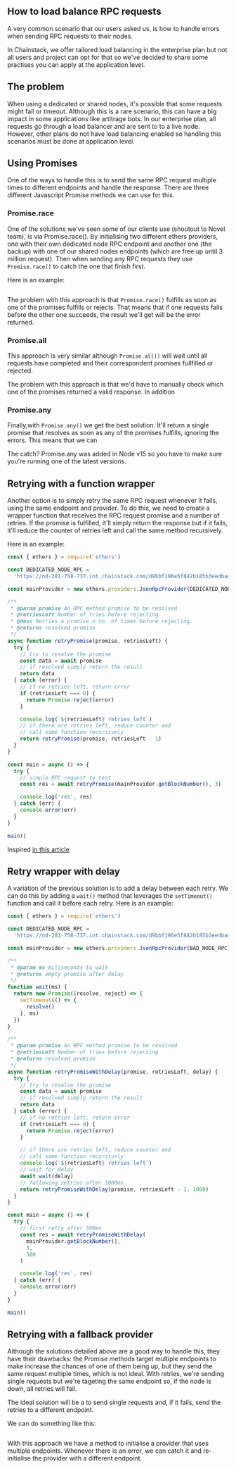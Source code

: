 ## How to load balance RPC requests

A very common scenario that our users asked us, is how to handle errors when sending RPC requests to their nodes.

In Chainstack, we offer tailored load balancing in the enterprise plan but not all users and project can opt for that so we've decided to share some practises you can apply at the application level.

## The problem

When using a dedicated or shared nodes, it's possible that some requests might fail or timeout. Although this is a rare scenario, this can have a big impact in some applications like artitrage bots. In our enterprise plan, all requests go through a load balancer and are sent to to a live node. However, other plans do not have load balancing enabled so handling this scenarios must be done at application level.

## Using Promises

One of the ways to handle this is to send the same RPC request multiple times to different endpoints and handle the response. There are three different Javascript Promise methods we can use for this.

### Promise.race

One of the solutions we've seen some of our clients use (shoutout to Novel team), is via Promise.race().
By initialising two different ethers providers, one with their own dedicated node RPC endpoint and another one (the backup) with one of our shared nodes endpoints (which are free up until 3 million request).
Then when sending any RPC requests they use `Promise.race()` to catch the one that finish first.

Here is an example:

```js

```

The problem with this approach is that `Promise.race()` fulfills as soon as one of the promises fulfills or rejects. That means that if one requests fails before the other one succeeds, the result we'll get will be the error returned.

### Promise.all

This approach is very similar although `Promise.all()` will wait until all requests have completed and their correspondent promises fullfilled or rejected.

The problem with this approach is that we'd have to manually check which one of the promises returned a valid response. In addition

### Promise.any

Finally,with `Promise.any()` we get the best solution. It'll return a single promise that resolves as soon as any of the promises fulfills, ignoring the errors. This means that we can

The catch? Promise.any was added in Node v15 so you have to make sure you're running one of the latest versions.

## Retrying with a function wrapper

Another option is to simply retry the same RPC request whenever it fails, using the same endpoint and provider. To do this, we need to create a wrapper function that receives the RPC request promise and a number of retries. If the promise is fulfilled, it'll simply return the response but if it fails, it'll reduce the counter of retries left and call the same method recursively.

Here is an example:

```js
const { ethers } = require('ethers')

const DEDICATED_NODE_RPC =
  'https://nd-281-758-737.int.chainstack.com/d9bbf196e5f842b185b3eedba4d7cc53'

const mainProvider = new ethers.providers.JsonRpcProvider(DEDICATED_NODE_RPC)

/**
 * @param promise An RPC method promise to be resolved
 * @retriesLeft Number of tries before rejecting
 * @desc Retries a promise n no. of times before rejecting.
 * @returns resolved promise
 */
async function retryPromise(promise, retriesLeft) {
  try {
    // try to resolve the promise
    const data = await promise
    // if resolved simply return the result
    return data
  } catch (error) {
    // if no retries left, return error
    if (retriesLeft === 0) {
      return Promise.reject(error)
    }

    console.log(`${retriesLeft} retries left`)
    // if there are retries left, reduce counter and
    // call same function recursively
    return retryPromise(promise, retriesLeft - 1)
  }
}

const main = async () => {
  try {
    // simple RPC request to test
    const res = await retryPromise(mainProvider.getBlockNumber(), 3)

    console.log('res', res)
  } catch (err) {
    console.error(err)
  }
}

main()
```

Inspired [in this article](https://tusharsharma.dev/posts/retry-design-pattern-with-js-promises)

## Retry wrapper with delay

A variation of the previous solution is to add a delay between each retry. We can do this by adding a `wait()` method that leverages the `setTimeout()` function and call it before each retry. Here is an example:

```js
const { ethers } = require('ethers')

const DEDICATED_NODE_RPC =
  'https://nd-281-758-737.int.chainstack.com/d9bbf196e5f842b185b3eedba4d7cc53'

const mainProvider = new ethers.providers.JsonRpcProvider(BAD_NODE_RPC)

/**
 * @param ms miliseconds to wait
 * @returns empty promise after delay
 */
function wait(ms) {
  return new Promise((resolve, reject) => {
    setTimeout(() => {
      resolve()
    }, ms)
  })
}

/**
 * @param promise An RPC method promise to be resolved
 * @retriesLeft Number of tries before rejecting
 * @returns resolved promise
 */
async function retryPromiseWithDelay(promise, retriesLeft, delay) {
  try {
    // try to resolve the promise
    const data = await promise
    // if resolved simply return the result
    return data
  } catch (error) {
    // if no retries left, return error
    if (retriesLeft === 0) {
      return Promise.reject(error)
    }

    // if there are retries left, reduce counter and
    // call same function recursively
    console.log(`${retriesLeft} retries left`)
    // wait for delay
    await wait(delay)
    // following retries after 1000ms
    return retryPromiseWithDelay(promise, retriesLeft - 1, 1000)
  }
}

const main = async () => {
  try {
    // first retry after 500ms
    const res = await retryPromiseWithDelay(
      mainProvider.getBlockNumber(),
      3,
      500
    )

    console.log('res', res)
  } catch (err) {
    console.error(err)
  }
}

main()
```

## Retrying with a fallback provider

Although the solutions detailed above are a good way to handle this, they have their drawbacks: the Promise methods target multiple endpoints to make increase the chances of one of them being up, but they send the same request multiple times, which is not ideal. With retries, we're sending single requests but we're tageting the same endpoint so, if the node is down, all retries will fail.

The ideal solution will be a to send single requests and, if it fails, send the retries to a different endpoint.

We can do something like this:

```js

```

With this approach we have a method to initialise a provider that uses multiple endpoints. Whenever there is an error, we can catch it and re-initialise the provider with a different endpoint.

